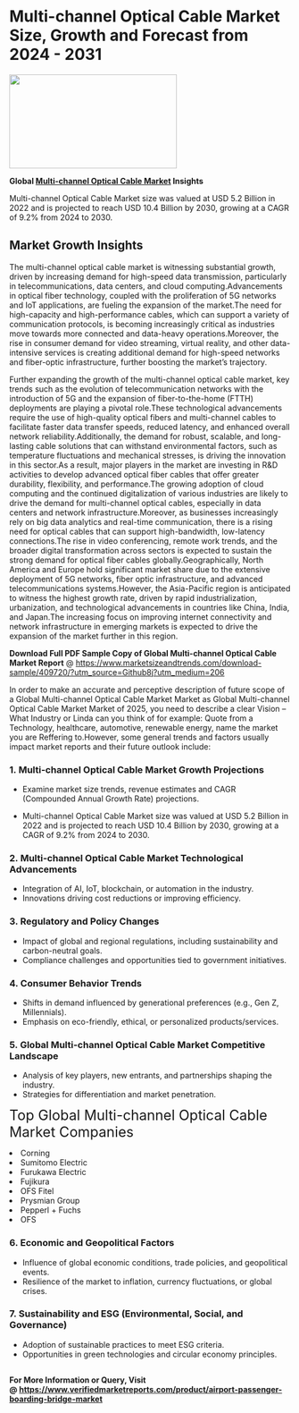 <H1>Multi-channel Optical Cable Market Size, Growth and Forecast from 2024 - 2031</H1><img class="aligncenter size-medium wp-image-584254" src="https://thirdeyenews.in/wp-content/uploads/2024/09/Global-Market-Research-300x168.jpeg" alt="" width="300" height="168" /><p><strong>Global&nbsp;<a href="https://www.marketsizeandtrends.com/download-sample/409720/?utm_source=Github8j?utm_medium=206">Multi-channel Optical Cable Market</a> Insights</strong></p><p>Multi-channel Optical Cable Market size was valued at USD 5.2 Billion in 2022 and is projected to reach USD 10.4 Billion by 2030, growing at a CAGR of 9.2% from 2024 to 2030.</p><p><h2>Market Growth Insights</h2> <p>The multi-channel optical cable market is witnessing substantial growth, driven by increasing demand for high-speed data transmission, particularly in telecommunications, data centers, and cloud computing.Advancements in optical fiber technology, coupled with the proliferation of 5G networks and IoT applications, are fueling the expansion of the market.The need for high-capacity and high-performance cables, which can support a variety of communication protocols, is becoming increasingly critical as industries move towards more connected and data-heavy operations.Moreover, the rise in consumer demand for video streaming, virtual reality, and other data-intensive services is creating additional demand for high-speed networks and fiber-optic infrastructure, further boosting the market’s trajectory.</p> <p>Further expanding the growth of the multi-channel optical cable market, key trends such as the evolution of telecommunication networks with the introduction of 5G and the expansion of fiber-to-the-home (FTTH) deployments are playing a pivotal role.These technological advancements require the use of high-quality optical fibers and multi-channel cables to facilitate faster data transfer speeds, reduced latency, and enhanced overall network reliability.Additionally, the demand for robust, scalable, and long-lasting cable solutions that can withstand environmental factors, such as temperature fluctuations and mechanical stresses, is driving the innovation in this sector.As a result, major players in the market are investing in R&D activities to develop advanced optical fiber cables that offer greater durability, flexibility, and performance.The growing adoption of cloud computing and the continued digitalization of various industries are likely to drive the demand for multi-channel optical cables, especially in data centers and network infrastructure.Moreover, as businesses increasingly rely on big data analytics and real-time communication, there is a rising need for optical cables that can support high-bandwidth, low-latency connections.The rise in video conferencing, remote work trends, and the broader digital transformation across sectors is expected to sustain the strong demand for optical fiber cables globally.Geographically, North America and Europe hold significant market share due to the extensive deployment of 5G networks, fiber optic infrastructure, and advanced telecommunications systems.However, the Asia-Pacific region is anticipated to witness the highest growth rate, driven by rapid industrialization, urbanization, and technological advancements in countries like China, India, and Japan.The increasing focus on improving internet connectivity and network infrastructure in emerging markets is expected to drive the expansion of the market further in this region.</p> <p><span class=""><strong>Download Full PDF Sample Copy of Global Multi-channel Optical Cable Market Report</strong> @ <a href="https://www.marketsizeandtrends.com/download-sample/409720/?utm_source=Github8j?utm_medium=206" target="_blank">https://www.marketsizeandtrends.com/download-sample/409720/?utm_source=Github8j?utm_medium=206</a></span></p><p>In order to make an accurate and perceptive description of future scope of a Global&nbsp;Multi-channel Optical Cable Market Market as Global&nbsp;Multi-channel Optical Cable Market Market of 2025, you need to describe a clear Vision &ndash; What Industry or Linda can you think of for example: Quote from a Technology, healthcare, automotive, renewable energy, name the market you are Reffering to.However, some general trends and factors usually impact market reports and their future outlook include:</p><h3>1.&nbsp;<strong>Multi-channel Optical Cable Market Growth Projections</strong></h3><ul><li>Examine market size trends, revenue estimates and CAGR (Compounded Annual Growth Rate) projections.</li><li><p>Multi-channel Optical Cable Market size was valued at USD 5.2 Billion in 2022 and is projected to reach USD 10.4 Billion by 2030, growing at a CAGR of 9.2% from 2024 to 2030.</p></li></ul><h3>2.&nbsp;<strong>Multi-channel Optical Cable Market Technological Advancements</strong></h3><ul><li>Integration of AI, IoT, blockchain, or automation in the industry.</li><li>Innovations driving cost reductions or improving efficiency.</li></ul><h3>3.&nbsp;<strong>Regulatory and Policy Changes</strong></h3><ul><li>Impact of global and regional regulations, including sustainability and carbon-neutral goals.</li><li>Compliance challenges and opportunities tied to government initiatives.</li></ul><h3>4.&nbsp;<strong>Consumer Behavior Trends</strong></h3><ul><li>Shifts in demand influenced by generational preferences (e.g., Gen Z, Millennials).</li><li>Emphasis on eco-friendly, ethical, or personalized products/services.</li></ul><h3>5.&nbsp;<strong>Global Multi-channel Optical Cable Market Competitive Landscape</strong></h3><ul><li>Analysis of key players, new entrants, and partnerships shaping the industry.</li><li>Strategies for differentiation and market penetration.</li></ul><p data-pm-slice="1 1 []"><span style="color: inherit; font-family: inherit; font-size: 25px;">Top Global Multi-channel Optical Cable Market Companies</span></p><div class="" data-test-id=""><p><li>Corning</li><li> Sumitomo Electric</li><li> Furukawa Electric</li><li> Fujikura</li><li> OFS Fitel</li><li> Prysmian Group</li><li> Pepperl + Fuchs</li><li> OFS</li></p></div><h3>6.&nbsp;<strong>Economic and Geopolitical Factors</strong></h3><ul><li>Influence of global economic conditions, trade policies, and geopolitical events.</li><li>Resilience of the market to inflation, currency fluctuations, or global crises.</li></ul><h3>7.&nbsp;<strong>Sustainability and ESG (Environmental, Social, and Governance)</strong></h3><ul><li>Adoption of sustainable practices to meet ESG criteria.</li><li>Opportunities in green technologies and circular economy principles.</li></ul><h2><strong style="font-size: 14px;">For More Information or Query, Visit @&nbsp;</strong><a style="background-color: #ffffff; font-size: 14px;" href="https://www.marketsizeandtrends.com/report/multi-channel-optical-cable-market/" target="_blank">https://www.verifiedmarketreports.com/product/airport-passenger-boarding-bridge-market</a></h2>